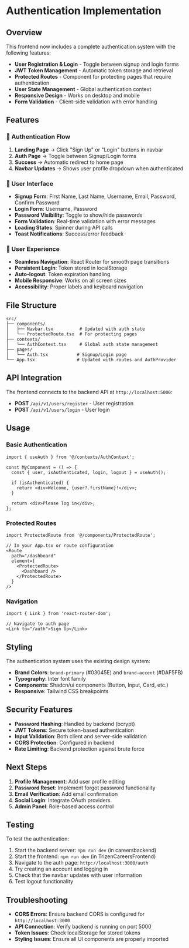 # Authentication Implementation

## Overview

This frontend now includes a complete authentication system with the following features:

- **User Registration & Login** - Toggle between signup and login forms
- **JWT Token Management** - Automatic token storage and retrieval
- **Protected Routes** - Component for protecting pages that require authentication
- **User State Management** - Global authentication context
- **Responsive Design** - Works on desktop and mobile
- **Form Validation** - Client-side validation with error handling

## Features

### 🔐 Authentication Flow

1. **Landing Page** → Click "Sign Up" or "Login" buttons in navbar
2. **Auth Page** → Toggle between Signup/Login forms
3. **Success** → Automatic redirect to home page
4. **Navbar Updates** → Shows user profile dropdown when authenticated

### 📱 User Interface

- **Signup Form**: First Name, Last Name, Username, Email, Password, Confirm Password
- **Login Form**: Username, Password
- **Password Visibility**: Toggle to show/hide passwords
- **Form Validation**: Real-time validation with error messages
- **Loading States**: Spinner during API calls
- **Toast Notifications**: Success/error feedback

### 🎯 User Experience

- **Seamless Navigation**: React Router for smooth page transitions
- **Persistent Login**: Token stored in localStorage
- **Auto-logout**: Token expiration handling
- **Mobile Responsive**: Works on all screen sizes
- **Accessibility**: Proper labels and keyboard navigation

## File Structure

```
src/
├── components/
│   ├── Navbar.tsx          # Updated with auth state
│   └── ProtectedRoute.tsx  # For protecting pages
├── contexts/
│   └── AuthContext.tsx     # Global auth state management
├── pages/
│   └── Auth.tsx           # Signup/Login page
└── App.tsx                # Updated with routes and AuthProvider
```

## API Integration

The frontend connects to the backend API at `http://localhost:5000`:

- **POST** `/api/v1/users/register` - User registration
- **POST** `/api/v1/users/login` - User login

## Usage

### Basic Authentication

```tsx
import { useAuth } from '@/contexts/AuthContext';

const MyComponent = () => {
  const { user, isAuthenticated, login, logout } = useAuth();
  
  if (isAuthenticated) {
    return <div>Welcome, {user?.firstName}!</div>;
  }
  
  return <div>Please log in</div>;
};
```

### Protected Routes

```tsx
import ProtectedRoute from '@/components/ProtectedRoute';

// In your App.tsx or route configuration
<Route 
  path="/dashboard" 
  element={
    <ProtectedRoute>
      <Dashboard />
    </ProtectedRoute>
  } 
/>
```

### Navigation

```tsx
import { Link } from 'react-router-dom';

// Navigate to auth page
<Link to="/auth">Sign Up</Link>
```

## Styling

The authentication system uses the existing design system:

- **Brand Colors**: `brand-primary` (#03045E) and `brand-accent` (#DAF5FB)
- **Typography**: Inter font family
- **Components**: Shadcn/ui components (Button, Input, Card, etc.)
- **Responsive**: Tailwind CSS breakpoints

## Security Features

- **Password Hashing**: Handled by backend (bcrypt)
- **JWT Tokens**: Secure token-based authentication
- **Input Validation**: Both client and server-side validation
- **CORS Protection**: Configured in backend
- **Rate Limiting**: Backend protection against brute force

## Next Steps

1. **Profile Management**: Add user profile editing
2. **Password Reset**: Implement forgot password functionality
3. **Email Verification**: Add email confirmation
4. **Social Login**: Integrate OAuth providers
5. **Admin Panel**: Role-based access control

## Testing

To test the authentication:

1. Start the backend server: `npm run dev` (in careersbackend)
2. Start the frontend: `npm run dev` (in TrizenCareersFrontend)
3. Navigate to the auth page: `http://localhost:3000/auth`
4. Try creating an account and logging in
5. Check that the navbar updates with user information
6. Test logout functionality

## Troubleshooting

- **CORS Errors**: Ensure backend CORS is configured for `http://localhost:3000`
- **API Connection**: Verify backend is running on port 5000
- **Token Issues**: Check localStorage for stored tokens
- **Styling Issues**: Ensure all UI components are properly imported
